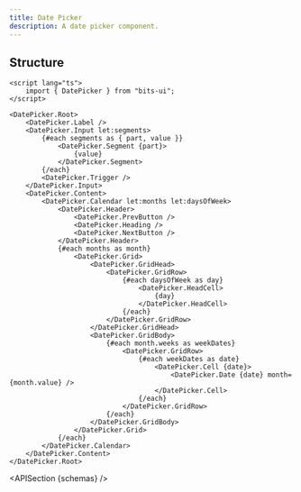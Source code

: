 ```yaml
---
title: Date Picker
description: A date picker component.
---
```


<script>
	import { APISection, ComponentPreview, DatePickerDemo } from '@/components'
	export let schemas;
</script>

<ComponentPreview name="date-picker-demo" comp="Date Picker">

<DatePickerDemo slot="preview" />

</ComponentPreview>

## Structure

```svelte
<script lang="ts">
	import { DatePicker } from "bits-ui";
</script>

<DatePicker.Root>
	<DatePicker.Label />
	<DatePicker.Input let:segments>
		{#each segments as { part, value }}
			<DatePicker.Segment {part}>
				{value}
			</DatePicker.Segment>
		{/each}
		<DatePicker.Trigger />
	</DatePicker.Input>
	<DatePicker.Content>
		<DatePicker.Calendar let:months let:daysOfWeek>
			<DatePicker.Header>
				<DatePicker.PrevButton />
				<DatePicker.Heading />
				<DatePicker.NextButton />
			</DatePicker.Header>
			{#each months as month}
				<DatePicker.Grid>
					<DatePicker.GridHead>
						<DatePicker.GridRow>
							{#each daysOfWeek as day}
								<DatePicker.HeadCell>
									{day}
								</DatePicker.HeadCell>
							{/each}
						</DatePicker.GridRow>
					</DatePicker.GridHead>
					<DatePicker.GridBody>
						{#each month.weeks as weekDates}
							<DatePicker.GridRow>
								{#each weekDates as date}
									<DatePicker.Cell {date}>
										<DatePicker.Date {date} month={month.value} />
									</DatePicker.Cell>
								{/each}
							</DatePicker.GridRow>
						{/each}
					</DatePicker.GridBody>
				</DatePicker.Grid>
			{/each}
		</DatePicker.Calendar>
	</DatePicker.Content>
</DatePicker.Root>
```

<APISection {schemas} />
